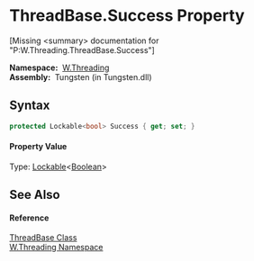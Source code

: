 ThreadBase.Success Property
===========================
  
[Missing &lt;summary> documentation for "P:W.Threading.ThreadBase.Success"]


  **Namespace:**  [W.Threading][1]  
  **Assembly:**  Tungsten (in Tungsten.dll)

Syntax
------

```csharp
protected Lockable<bool> Success { get; set; }
```

#### Property Value
Type: [Lockable][2]&lt;[Boolean][3]>

See Also
--------

#### Reference
[ThreadBase Class][4]  
[W.Threading Namespace][1]  

[1]: ../README.md
[2]: ../../W/Lockable_1/README.md
[3]: http://msdn.microsoft.com/en-us/library/a28wyd50
[4]: README.md
[5]: ../../_icons/Help.png